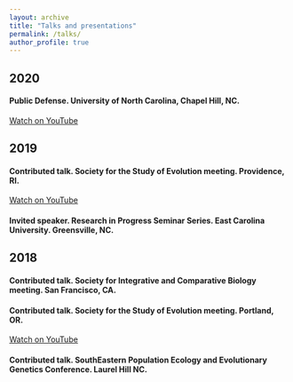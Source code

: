 ```yaml
---
layout: archive
title: "Talks and presentations"
permalink: /talks/
author_profile: true
---
```


## 2020 
#### Public Defense. University of North Carolina, Chapel Hill, NC.
[Watch on YouTube](https://www.youtube.com/watch?v=arDgfxfuOBA)

## 2019	
#### Contributed talk. Society for the Study of Evolution meeting. Providence, RI.
[Watch on YouTube](https://www.youtube.com/watch?v=cEX8pR48S-E)

#### Invited speaker. Research in Progress Seminar Series. East Carolina University. Greensville, NC.

## 2018		
#### Contributed talk. Society for Integrative and Comparative Biology meeting. San Francisco, CA.

#### Contributed talk. Society for the Study of Evolution meeting. Portland, OR.
[Watch on YouTube](https://www.youtube.com/watch?v=vl1tPdzJyV4)

#### Contributed talk. SouthEastern Population Ecology and Evolutionary Genetics Conference. Laurel Hill NC.


